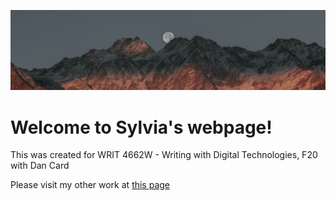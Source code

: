 ![header image](mountain.jpg)

# Welcome to Sylvia's webpage!

This was created for WRIT 4662W - Writing with Digital Technologies, F20 with Dan Card

Please visit my other work at [this page](https://sylviarani.github.io/Portfolio_assignment/)
